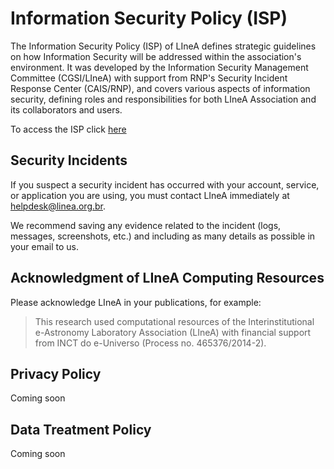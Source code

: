 # Information Security Policy (ISP)

The Information Security Policy (ISP) of LIneA defines strategic guidelines on how Information Security will be addressed within the association's environment. 
It was developed by the Information Security Management Committee (CGSI/LIneA) with support from RNP's Security Incident Response Center (CAIS/RNP), and covers various aspects of information security, defining roles and responsibilities for both LIneA Association and its collaborators and users.

To access the ISP click [here](https://docs.google.com/document/d/1guNonR3KK8u016o5_DVXsYQqrZdKLOIkASiOkPqBgOE/edit?usp=sharing)

## Security Incidents

If you suspect a security incident has occurred with your account, service, or application you are using, you must contact LIneA immediately at helpdesk@linea.org.br.

We recommend saving any evidence related to the incident (logs, messages, screenshots, etc.) and including as many details as possible in your email to us.

## Acknowledgment of LIneA Computing Resources

Please acknowledge LIneA in your publications, for example:

>This research used computational resources of the
>Interinstitutional e-Astronomy Laboratory Association (LIneA)
>with financial support from INCT do e-Universo (Process no. 465376/2014-2).

## Privacy Policy

Coming soon

## Data Treatment Policy

Coming soon
